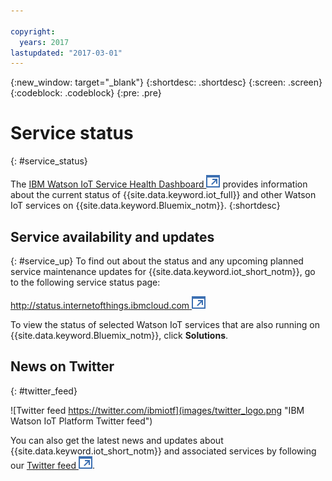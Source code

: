 ```yaml
---

copyright:
  years: 2017
lastupdated: "2017-03-01"
---
```


{:new_window: target="_blank"}
{:shortdesc: .shortdesc}
{:screen: .screen}
{:codeblock: .codeblock}
{:pre: .pre}

# Service status
{: #service_status}

The [IBM Watson IoT Service Health Dashboard ![External link icon](../../icons/launch-glyph.svg "External link icon")](https://status.internetofthings.ibmcloud.com) provides information about the current status of {{site.data.keyword.iot_full}} and other Watson IoT services on {{site.data.keyword.Bluemix_notm}}.
{:shortdesc}

## Service availability and updates
{: #service_up}
To find out about the status and any upcoming planned service maintenance updates for {{site.data.keyword.iot_short_notm}}, go to the following service status page:

[http://status.internetofthings.ibmcloud.com ![External link icon](../../icons/launch-glyph.svg "External link icon")](http://status.internetofthings.ibmcloud.com)

To view the status of selected Watson IoT services that are also running on {{site.data.keyword.Bluemix_notm}}, click **Solutions**.

## News on Twitter
{: #twitter_feed}

![Twitter feed https://twitter.com/ibmiotf](images/twitter_logo.png "IBM Watson IoT Platform Twitter feed")

You can also get the latest news and updates about {{site.data.keyword.iot_short_notm}} and associated services by following our [Twitter feed ![External link icon](../../icons/launch-glyph.svg "External link icon")](https://twitter.com/ibmiotf).
